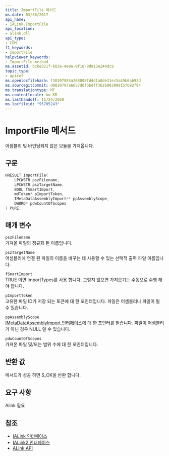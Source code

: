 ```yaml
---
title: ImportFile 메서드
ms.date: 03/30/2017
api_name:
- IALink.ImportFile
api_location:
- alink.dll
api_type:
- COM
f1_keywords:
- ImportFile
helpviewer_keywords:
- ImportFile method
ms.assetid: bcbe321f-b83a-4e9a-9f10-8d913e244dc9
topic_type:
- apiref
ms.openlocfilehash: f30307884a268008fd4d1a8de31ec5a49b6ab92d
ms.sourcegitcommit: d8020797a6657d0fbbdff362b80300815f682f94
ms.translationtype: MT
ms.contentlocale: ko-KR
ms.lasthandoff: 11/24/2020
ms.locfileid: "95705243"
---
```

# <a name="importfile-method"></a>ImportFile 메서드

어셈블리 및 바인딩되지 않은 모듈을 가져옵니다.  
  
## <a name="syntax"></a>구문  
  
```cpp  
HRESULT ImportFile(  
    LPCWSTR pszFilename,  
    LPCWSTR pszTargetName,  
    BOOL fSmartImport,  
    mdToken* pImportToken,  
    IMetaDataAssemblyImport** ppAssemblyScope,  
    DWORD* pdwCountOfScopes  
) PURE;  
```  
  
## <a name="parameters"></a>매개 변수  

 `pszFilename`  
 가져올 파일의 정규화 된 이름입니다.  
  
 `pszTargetName`  
 어셈블리에 연결 된 파일의 이름을 바꾸는 데 사용할 수 있는 선택적 출력 파일 이름입니다.  
  
 `fSmartImport`  
 TRUE 이면 ImportTypes를 사용 합니다. 그렇지 않으면 가져오기는 수동으로 수행 해야 합니다.  
  
 `pImportToken`  
 고유한 파일 ID가 저장 되는 토큰에 대 한 포인터입니다. 파일은 어셈블리나 파일이 될 수 있습니다.  
  
 `ppAssemblyScope`  
 [IMetaDataAssemblyImport 인터페이스](../metadata/imetadataassemblyimport-interface.md)에 대 한 포인터를 받습니다. 파일이 어셈블리가 아닌 경우 NULL 일 수 있습니다.  
  
 `pdwCountOfScopes`  
 가져온 파일 및/또는 범위 수에 대 한 포인터입니다.  
  
## <a name="return-value"></a>반환 값  

 메서드가 성공 하면 S_OK을 반환 합니다.  
  
## <a name="requirements"></a>요구 사항  

 Alink 필요  
  
## <a name="see-also"></a>참조

- [IALink 인터페이스](ialink-interface.md)
- [IALink2 인터페이스](ialink2-interface.md)
- [ALink API](index.md)
